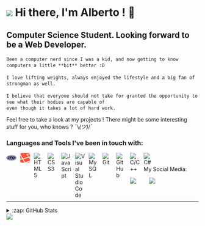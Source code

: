 # <img src="https://raw.githubusercontent.com/stevenrskelton/flag-icon/master/png/16/country-4x3/br.png"> Hi there, I'm Alberto ! 👋 

## Computer Science Student. Looking forward to be a Web Developer.

```
Been a computer nerd since I was a kid, and now getting to know computers a little **bit** better :D

I love lifting weights, always enjoyed the lifestyle and a big fan of strongman as well. 

I believe that everyone should not take for granted the opportunity to see what their bodies are capable of 
even though it takes a lot of hard work.

```

Feel free to take a look at my projects ! There might be some interesting stuff for you, who knows ?  ¯\\_(ツ)_/¯


### Languages and Tools I've been in touch with:

<img align="left" alt="PHP" width="26px" src="https://github.com/devicons/devicon/blob/master/icons/php/php-original.svg" style="padding-right:10px;" />
<img align="left" alt="Laravel" width="26px" src="https://github.com/devicons/devicon/blob/master/icons/laravel/laravel-plain.svg" style="padding-right:10px;" />
<img align="left" alt="HTML5" width="26px" src="https://cdn.jsdelivr.net/gh/devicons/devicon/icons/html5/html5-original.svg" style="padding-right:10px;" />
<img align="left" alt="CSS3" width="26px" src="https://cdn.jsdelivr.net/gh/devicons/devicon/icons/css3/css3-original.svg" style="padding-right:10px;" />
<img align="left" alt="JavaScript" width="26px" src="https://cdn.jsdelivr.net/gh/devicons/devicon/icons/javascript/javascript-original.svg" style="padding-right:10px;" />
<img align="left" alt="Visual Studio Code" width="26px" src="https://cdn.jsdelivr.net/gh/devicons/devicon/icons/vscode/vscode-original.svg" style="padding-right:10px;" />
<img align="left" alt="MySQL" width="26px" src="https://cdn.jsdelivr.net/gh/devicons/devicon/icons/mysql/mysql-original.svg" style="padding-right:10px;" />
<img align="left" alt="Git" width="26px" src="https://cdn.jsdelivr.net/gh/devicons/devicon/icons/git/git-original.svg" style="padding-right:10px;" />
<img align="left" alt="GitHub" width="26px" src="https://user-images.githubusercontent.com/3369400/139447912-e0f43f33-6d9f-45f8-be46-2df5bbc91289.png" style="padding-right:10px;" />
<img align="left" alt="C/C++" width="26px" src="https://raw.githubusercontent.com/jmnote/z-icons/master/svg/c.svg" style="padding-right:10px;" />
<img align="left" alt="C#" width="26px" src="https://raw.githubusercontent.com/jmnote/z-icons/master/svg/csharp.svg" style="padding-right:10px;" />

<br/>

<br/>
My Social Media:

<br/>

[<img align="left" width="50px" src="https://cdn.jsdelivr.net/npm/simple-icons@v3/icons/youtube.svg" />][youtube]
[<img align="left" width="50px" src="https://cdn.jsdelivr.net/npm/simple-icons@v3/icons/instagram.svg" />][instagram]
&nbsp;&nbsp;

<br/>

---

<details>
  <summary>:zap: GitHub Stats</summary>
  <img align="left" alt="codeSTACKr's GitHub Stats" src="https://github-readme-stats.vercel.app/api?username=AlbertoJr789&show_icons=true&hide_border=false&title_color=ff652f&icon_color=FFE400&bg_color=09131B&text_color=ffffff&border_color=0c1a25" />
</details>

<img height="180em" src="https://github-readme-stats.vercel.app/api/top-langs/?username=AlbertoJr789&layout=compact&langs_count=6&theme=midnight-purple"/>


[youtube]: https://youtube.com/jrdark789
[instagram]: https://www.instagram.com/albertojr789/
